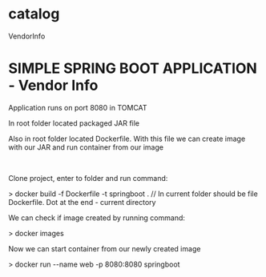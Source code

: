 # catalog
VendorInfo


<h1>SIMPLE SPRING BOOT APPLICATION - Vendor Info</h1>
<p>Application runs on port 8080 in TOMCAT</p>
<p>In root folder located packaged JAR file</p>
<p>Also in root folder located Dockerfile. With this file we can create image with our JAR and run container from our image</p></br>

<p>Clone project, enter to folder and run command:</p>
<p>> docker build -f Dockerfile -t springboot .		// In current folder should be file Dockerfile. Dot at the end - current directory</p>
<p>We can check if image created by running command:</p>
<p>> docker images</p>
<p>Now we can start container from our newly created image</p>
<p>> docker run --name web -p 8080:8080 springboot</p>
